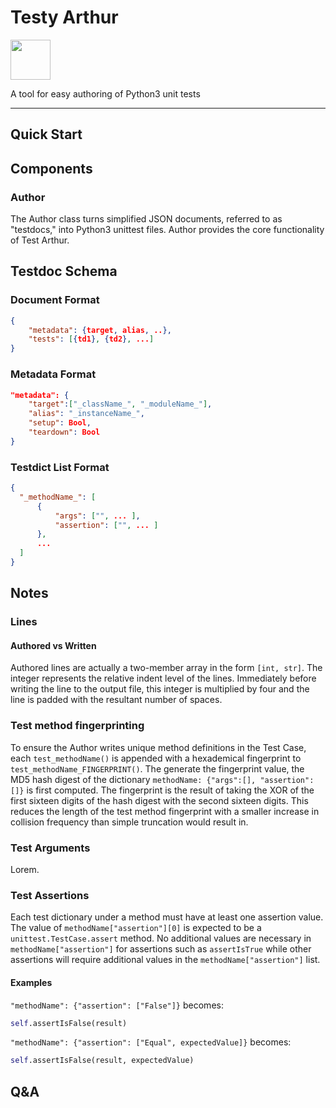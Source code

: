 # Testy Arthur

<img src="https://i.etsystatic.com/21347555/r/il/46f2ba/2750468715/il_fullxfull.2750468715_e06r.jpg" width="64" />

A tool for easy authoring of Python3 unit tests

---

## Quick Start

## Components

### Author

The Author class turns simplified JSON documents, referred to as "testdocs," into Python3 unittest files. Author provides the core functionality of Test Arthur.

## Testdoc Schema

### Document Format

```json
{
    "metadata": {target, alias, ..},
    "tests": [{td1}, {td2}, ...]
}
```

### Metadata Format

```json
"metadata": {
    "target":["_className_", "_moduleName_"],
    "alias": "_instanceName_",
    "setup": Bool,
    "teardown": Bool
}
```

### Testdict List Format

```json
{
  "_methodName_": [
      {
          "args": ["", ... ],
          "assertion": ["", ... ]
      },
      ...
  ]
}
```

## Notes

### Lines

#### Authored vs Written

Authored lines are actually a two-member array in the form `[int, str]`. The integer represents the relative indent level of the lines. Immediately before writing the line to the output file, this integer is multiplied by four and the line is padded with the resultant number of spaces.

### Test method fingerprinting

To ensure the Author writes unique method definitions in the Test Case, each `test_methodName()` is appended with a hexademical fingerprint to `test_methodName_FINGERPRINT()`. The generate the fingerprint value, the MD5 hash digest of the dictionary `methodName: {"args":[], "assertion": []}` is first computed. The fingerprint is the result of taking the XOR of the first sixteen digits of the hash digest with the second sixteen digits. This reduces the length of the test method fingerprint with a smaller increase in collision frequency than simple truncation would result in.

### Test Arguments

Lorem.

### Test Assertions

Each test dictionary under a method must have at least one assertion value. The value of `methodName["assertion"][0]` is expected to be a `unittest.TestCase.assert` method. No additional values are necessary in `methodName["assertion"]` for assertions such as `assertIsTrue` while other assertions will require additional values in the `methodName["assertion"]` list.

#### Examples

`"methodName": {"assertion": ["False"]}` becomes:

```py
self.assertIsFalse(result)
```

`"methodName": {"assertion": ["Equal", expectedValue]}` becomes:

```py
self.assertIsFalse(result, expectedValue)
```

## Q&A
